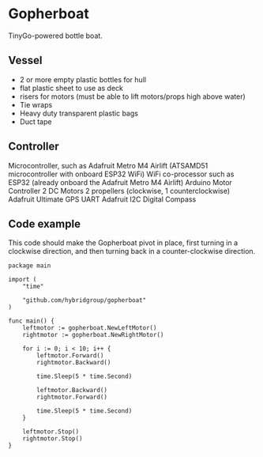 # Gopherboat

TinyGo-powered bottle boat.

## Vessel

- 2 or more empty plastic bottles for hull
- flat plastic sheet to use as deck
- risers for motors (must be able to lift motors/props high above water)
- Tie wraps
- Heavy duty transparent plastic bags
- Duct tape

## Controller

Microcontroller, such as Adafruit Metro M4 Airlift (ATSAMD51 microcontroller with onboard ESP32 WiFi)
WiFi co-processor such as ESP32 (already onboard the Adafruit Metro M4 Airlift)
Arduino Motor Controller
2 DC Motors
2 propellers (clockwise, 1 counterclockwise)
Adafruit Ultimate GPS UART
Adafruit I2C Digital Compass

## Code example

This code should make the Gopherboat pivot in place, first turning in a clockwise direction, and then turning back in a counter-clockwise direction.

```
package main

import (
	"time"

	"github.com/hybridgroup/gopherboat"
)

func main() {
	leftmotor := gopherboat.NewLeftMotor()
	rightmotor := gopherboat.NewRightMotor()

	for i := 0; i < 10; i++ {
		leftmotor.Forward()
		rightmotor.Backward()

		time.Sleep(5 * time.Second)

		leftmotor.Backward()
		rightmotor.Forward()

		time.Sleep(5 * time.Second)
	}

	leftmotor.Stop()
	rightmotor.Stop()
}
```

